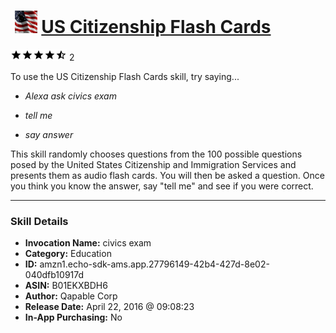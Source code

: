 # &nbsp;<img src="skill_icon" alt="US Citizenship Flash Cards icon" width="36"> [US Citizenship Flash Cards](http://alexa.amazon.com/#skills/amzn1.echo-sdk-ams.app.27796149-42b4-427d-8e02-040dfb10917d)
![4.5 stars](../../images/ic_star_black_18dp_1x.png)![4.5 stars](../../images/ic_star_black_18dp_1x.png)![4.5 stars](../../images/ic_star_black_18dp_1x.png)![4.5 stars](../../images/ic_star_black_18dp_1x.png)![4.5 stars](../../images/ic_star_half_black_18dp_1x.png) 2

To use the US Citizenship Flash Cards skill, try saying...

* *Alexa ask civics exam*

* *tell me*

* *say answer*

This skill randomly chooses questions from the 100 possible questions posed by the United States Citizenship and Immigration Services and presents them as audio flash cards.  You will then be asked a question.  Once you think you know the answer, say "tell me" and see if you were correct.

***

### Skill Details

* **Invocation Name:** civics exam
* **Category:** Education
* **ID:** amzn1.echo-sdk-ams.app.27796149-42b4-427d-8e02-040dfb10917d
* **ASIN:** B01EKXBDH6
* **Author:** Qapable Corp
* **Release Date:** April 22, 2016 @ 09:08:23
* **In-App Purchasing:** No
